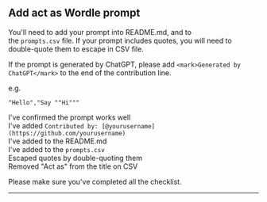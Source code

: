 ## Add act as Wordle prompt

You'll need to add your prompt into README.md, and to the `prompts.csv` file. If your prompt includes quotes, you will need to double-quote them to escape in CSV file.

If the prompt is generated by ChatGPT, please add `<mark>Generated by ChatGPT</mark>` to the end of the contribution line.

e.g.

`"Hello","Say ""Hi"""`

I've confirmed the prompt works well  
I've added `Contributed by: [@yourusername](https://github.com/yourusername)`  
I've added to the README.md  
I've added to the `prompts.csv`  
Escaped quotes by double-quoting them  
Removed "Act as" from the title on CSV

Please make sure you've completed all the checklist.

---